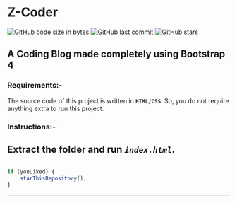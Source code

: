 # Z-Coder
[![GitHub code size in bytes](https://img.shields.io/github/languages/code-size/yasharthratan/Z-Coder?logo=github&style=social)](https://github.com/yasharthratan/) [![GitHub last commit](https://img.shields.io/github/last-commit/yasharthratan/Z-Coder?style=social&logo=git)](https://github.com/yasharthratan/) [![GitHub stars](https://img.shields.io/github/stars/yasharthratan/Z-Coder?style=social)](https://github.com/yasharthratan/Z-Coder/stargazers)

## A Coding Blog made completely using Bootstrap 4

### Requirements:-
The source code of this project is written in **`HTML/CSS`**. So, you do not require anything extra to run this project.
### Instructions:-
Extract the folder and run *`index.html`*.
---------

```javascript

if (youLiked) {
    starThisRepository();
}

```

-----------
